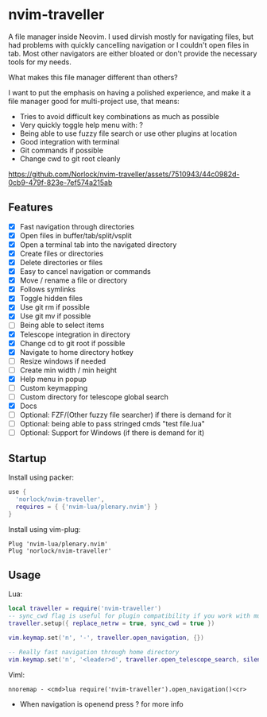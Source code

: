 # nvim-traveller
A file manager inside Neovim. I used dirvish mostly for navigating files, but
had problems with quickly cancelling navigation or I couldn't open files in tab. Most other navigators are either bloated or don't provide the necessary tools for my needs.

What makes this file manager different than others?

I want to put the emphasis on having a polished experience, and make it a file
manager good for multi-project use, that means:

- Tries to avoid difficult key combinations as much as possible
- Very quickly toggle help menu with: ?
- Being able to use fuzzy file search or use other plugins at location
- Good integration with terminal
- Git commands if possible
- Change cwd to git root cleanly

https://github.com/Norlock/nvim-traveller/assets/7510943/44c0982d-0cb9-479f-823e-7ef574a215ab

## Features
- [x] Fast navigation through directories
- [x] Open files in buffer/tab/split/vsplit
- [x] Open a terminal tab into the navigated directory 
- [x] Create files or directories
- [x] Delete directories or files
- [x] Easy to cancel navigation or commands
- [x] Move / rename a file or directory
- [x] Follows symlinks
- [x] Toggle hidden files
- [x] Use git rm if possible
- [x] Use git mv if possible
- [ ] Being able to select items
- [x] Telescope integration in directory
- [x] Change cd to git root if possible
- [x] Navigate to home directory hotkey
- [ ] Resize windows if needed
 - [ ] Create min width / min height
- [x] Help menu in popup
- [ ] Custom keymapping
- [ ] Custom directory for telescope global search
- [x] Docs
- [ ] Optional: FZF/(Other fuzzy file searcher)  if there is demand for it
- [ ] Optional: being able to pass stringed cmds "test file.lua"
- [ ] Optional: Support for Windows (if there is demand for it)

## Startup

Install using packer:
```lua
use {
  'norlock/nvim-traveller',
  requires = { {'nvim-lua/plenary.nvim'} }
}
```

Install using vim-plug:
```viml
Plug 'nvim-lua/plenary.nvim'
Plug 'norlock/nvim-traveller'
```

## Usage

Lua:
```lua
local traveller = require('nvim-traveller')
-- sync_cwd flag is useful for plugin compatibility if you work with multiple projects
traveller.setup({ replace_netrw = true, sync_cwd = true })

vim.keymap.set('n', '-', traveller.open_navigation, {})

-- Really fast navigation through home directory
vim.keymap.set('n', '<leader>d', traveller.open_telescope_search, silent_options) 
```

Viml:
```viml
nnoremap - <cmd>lua require('nvim-traveller').open_navigation()<cr>
```

- When navigation is openend press ? for more info
